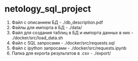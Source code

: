 # netology_sql_project
1. Файл с описанием БД - ./db_description.pdf
2. Файлы для импорта в БД - ./data/
4. Файл для создания таблиц в БД и импорта данных в них - ./docker/src/load_data.sh
5. Файл с SQL запросами - ./docker/src/requests.sql
6. Файл с ipython запросами - ./docker/src/requests.ipynb
6. Папка для exporta результатов в .csv - ./export/
